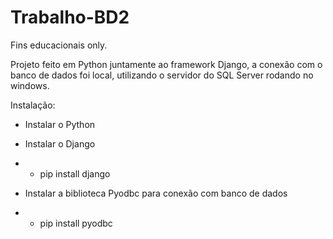 # Trabalho-BD2
Fins educacionais only.


Projeto feito em Python juntamente ao framework Django, a conexão com o banco de dados foi local, utilizando o servidor do SQL Server rodando no windows.

Instalação:

- Instalar o Python

- Instalar o Django
- - pip install django 

- Instalar a biblioteca Pyodbc para conexão com banco de dados
- - pip install pyodbc 


